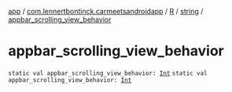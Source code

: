 [app](../../../index.md) / [com.lennertbontinck.carmeetsandroidapp](../../index.md) / [R](../index.md) / [string](index.md) / [appbar_scrolling_view_behavior](./appbar_scrolling_view_behavior.md)

# appbar_scrolling_view_behavior

`static val appbar_scrolling_view_behavior: `[`Int`](https://kotlinlang.org/api/latest/jvm/stdlib/kotlin/-int/index.html)
`static val appbar_scrolling_view_behavior: `[`Int`](https://kotlinlang.org/api/latest/jvm/stdlib/kotlin/-int/index.html)